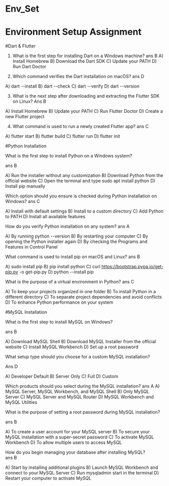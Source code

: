 # Env_Set

# Environment Setup Assignment

#Dart & Flutter

1. What is the first step for installing Dart on a Windows machine?
ans B
A) Install Homebrew
B) Download the Dart SDK
C) Update your PATH
D) Run Dart Doctor


2. Which command verifies the Dart installation on macOS?
ans D

A) dart --install
B) dart --check
C) dart --verify
D) dart --version


3. What is the next step after downloading and extracting the Flutter SDK on Linux?
Ans B

A) Install Homebrew
B) Update your PATH
C) Run Flutter Doctor
D) Create a new Flutter project


4. What command is used to run a newly created Flutter app?
ans C

A) flutter start
B) flutter build
C) flutter run
D) flutter init


#Python Installation

What is the first step to install Python on a Windows system?

ans B

A) Run the installer without any customization
B) Download Python from the official website
C) Open the terminal and type sudo apt install python
D) Install pip manually

Which option should you ensure is checked during Python installation on Windows?
ans C

A) Install with default settings
B) Install to a custom directory
C) Add Python to PATH
D) Install all available features

How do you verify Python installation on any system?
ans A

A) By running python --version
B) By restarting your computer
C) By opening the Python installer again
D) By checking the Programs and Features in Control Panel

What command is used to install pip on macOS and Linux?
ans B

A) sudo install pip
B) pip install python
C) curl https://bootstrap.pypa.io/get-pip.py -o get-pip.py
D) python --install pip

What is the purpose of a virtual environment in Python?
ans C

A) To keep your projects organized in one folder
B) To install Python in a different directory
C) To separate project dependencies and avoid conflicts
D) To enhance Python performance on your system

#MySQL Installation

What is the first step to install MySQL on Windows?

ans B

A) Download MySQL Shell
B) Download MySQL Installer from the official website
C) Install MySQL Workbench
D) Set up a root password

What setup type should you choose for a custom MySQL installation?

Ans D

A) Developer Default
B) Server Only
C) Full
D) Custom

Which products should you select during the MySQL installation?
ans A
A) MySQL Server, MySQL Workbench, and MySQL Shell
B) Only MySQL Server
C) MySQL Server and MySQL Router
D) MySQL Workbench and MySQL Utilities

What is the purpose of setting a root password during MySQL installation?

ans B

A) To create a user account for your MySQL server
B) To secure your MySQL installation with a super-secret password
C) To activate MySQL Workbench
D) To allow multiple users to access MySQL

How do you begin managing your database after installing MySQL?  
ans B

A) Start by installing additional plugins
B) Launch MySQL Workbench and connect to your MySQL Server
C) Run mysqladmin start in the terminal
D) Restart your computer to activate MySQL
